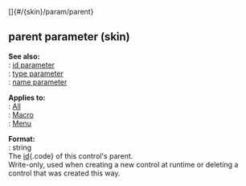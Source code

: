 []{#/{skin}/param/parent}    
## parent parameter (skin)    
**See also:**    
:   [id parameter](ref/%7Bskin%7D/param/id)    
:   [type parameter](ref/%7Bskin%7D/param/type)    
:   [name parameter](ref/%7Bskin%7D/param/name)    
<!-- -->    
**Applies to:**    
:   [All](ref/%7Bskin%7D/control)    
:   [Macro](ref/%7Bskin%7D/control/macro)    
:   [Menu](ref/%7Bskin%7D/control/menu)    
<!-- -->    
**Format:**    
:   string    
The [id](ref/%7Bskin%7D/param/id){.code} of this control\'s parent.    
Write-only, used when creating a new control at runtime or deleting a    
control that was created this way.  